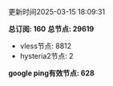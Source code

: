 更新时间2025-03-15 18:09:31

**总订阅: 160**
**总节点: 29619**
- vless节点: 8812
- hysteria2节点: 2

**google ping有效节点: 628**
